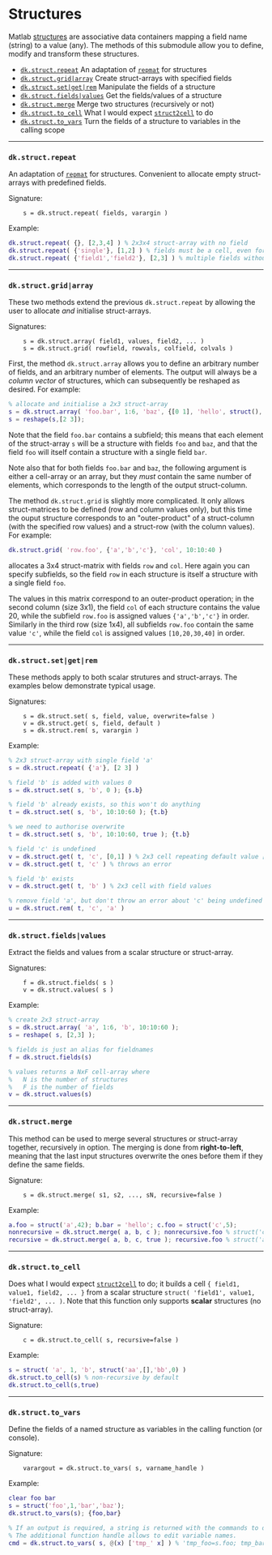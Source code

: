 # Structures

Matlab [structures](http://uk.mathworks.com/help/matlab/structures.html) are associative data containers mapping a field name (string) to a value (any).
The methods of this submodule allow you to define, modify and transform these structures.

- [`dk.struct.repeat`](#repeat) An adaptation of [`repmat`](https://uk.mathworks.com/help/matlab/ref/repmat.html) for structures
- [`dk.struct.grid|array`](#grid) Create struct-arrays with specified fields
- [`dk.struct.set|get|rem`](#manip) Manipulate the fields of a structure
- [`dk.struct.fields|values`](#fieldval) Get the fields/values of a structure
- [`dk.struct.merge`](#merge) Merge two structures (recursively or not)
- [`dk.struct.to_cell`](#to_cell) What I would expect [`struct2cell`](https://uk.mathworks.com/help/matlab/ref/struct2cell.html) to do
- [`dk.struct.to_vars`](#to_vars) Turn the fields of a structure to variables in the calling scope

---

### <a name="repeat"/> `dk.struct.repeat`

An adaptation of [`repmat`](https://uk.mathworks.com/help/matlab/ref/repmat.html) for structures. Convenient to allocate empty struct-arrays with predefined fields.

Signature:
```
    s = dk.struct.repeat( fields, varargin )
```

Example:
```matlab
dk.struct.repeat( {}, [2,3,4] ) % 2x3x4 struct-array with no field
dk.struct.repeat( {'single'}, [1,2] ) % fields must be a cell, even for a single field
dk.struct.repeat( {'field1','field2'}, [2,3] ) % multiple fields without repeat
```

---

### <a name="grid"/> `dk.struct.grid|array`

These two methods extend the previous `dk.struct.repeat` by allowing the user to allocate _and_ initialise struct-arrays.

Signatures:
```
    s = dk.struct.array( field1, values, field2, ... )
    s = dk.struct.grid( rowfield, rowvals, colfield, colvals )
```

First, the method `dk.struct.array` allows you to define an arbitrary number of fields, and an arbitrary number of elements. The output will always be a _column vector_ of structures, which can subsequently be reshaped as desired. For example:
```matlab
% allocate and initialise a 2x3 struct-array
s = dk.struct.array( 'foo.bar', 1:6, 'baz', {[0 1], 'hello', struct(), [], {}, NaN} );
s = reshape(s,[2 3]);
```

Note that the field `foo.bar` contains a subfield; this means that each element of the struct-array `s` will be a structure with fields `foo` and `baz`, and that the field `foo` will itself contain a structure with a single field `bar`.

Note also that for both fields `foo.bar` and `baz`, the following argument is either a cell-array or an array, but they _must_ contain the same number of elements, which corresponds to the length of the output struct-column.


The method `dk.struct.grid` is slightly more complicated. It only allows struct-matrices to be defined (row and column values only), but this time the ouput structure corresponds to an "outer-product" of a struct-column (with the specified row values) and a struct-row (with the column values). For example:
```matlab
dk.struct.grid( 'row.foo', {'a','b','c'}, 'col', 10:10:40 )
```
allocates a 3x4 struct-matrix with fields `row` and `col`. Here again you can specify subfields, so the field `row` in each structure is itself a structure with a single field `foo`.

The values in this matrix correspond to an outer-product operation; in the second column (size 3x1), the field `col` of each structure contains the value 20, while the subfield `row.foo` is assigned values `{'a','b','c'}` in order. Similarly in the third row (size 1x4), all subfields `row.foo` contain the same value `'c'`, while the field `col` is assigned values `[10,20,30,40]` in order.

---

### <a name="manip"/> `dk.struct.set|get|rem`

These methods apply to both scalar strutures and struct-arrays.
The examples below demonstrate typical usage.

Signatures:
```
    s = dk.struct.set( s, field, value, overwrite=false )
    v = dk.struct.get( s, field, default )
    s = dk.struct.rem( s, varargin )
```

Example:
```matlab
% 2x3 struct-array with single field 'a'
s = dk.struct.repeat( {'a'}, [2 3] )

% field 'b' is added with values 0
s = dk.struct.set( s, 'b', 0 ); {s.b}

% field 'b' already exists, so this won't do anything
t = dk.struct.set( s, 'b', 10:10:60 ); {t.b}

% we need to authorise overwrite
t = dk.struct.set( s, 'b', 10:10:60, true ); {t.b}

% field 'c' is undefined
v = dk.struct.get( t, 'c', [0,1] ) % 2x3 cell repeating default value [0,1]
v = dk.struct.get( t, 'c' ) % throws an error

% field 'b' exists
v = dk.struct.get( t, 'b' ) % 2x3 cell with field values

% remove field 'a', but don't throw an error about 'c' being undefined
u = dk.struct.rem( t, 'c', 'a' )
```

---

### <a name="fieldval"/> `dk.struct.fields|values`

Extract the fields and values from a scalar structure or struct-array.

Signatures:
```
    f = dk.struct.fields( s )
    v = dk.struct.values( s )
```

Example:
```matlab
% create 2x3 struct-array
s = dk.struct.array( 'a', 1:6, 'b', 10:10:60 );
s = reshape( s, [2,3] );

% fields is just an alias for fieldnames
f = dk.struct.fields(s)

% values returns a NxF cell-array where
%   N is the number of structures
%   F is the number of fields
v = dk.struct.values(s)
```

---

### <a name="merge"/> `dk.struct.merge`

This method can be used to merge several structures or struct-array together, recursively in option. The merging is done from **right-to-left**, meaning that the last input structures overwrite the ones before them if they define the same fields.

Signature:
```
    s = dk.struct.merge( s1, s2, ..., sN, recursive=false )
```

Example:
```matlab
a.foo = struct('a',42); b.bar = 'hello'; c.foo = struct('c',5);
nonrecursive = dk.struct.merge( a, b, c ); nonrecursive.foo % struct('c',5)
recursive = dk.struct.merge( a, b, c, true ); recursive.foo % struct('a',42,'c',5)
```

---

### <a name="to_cell"/> `dk.struct.to_cell`

Does what I would expect [`struct2cell`](https://uk.mathworks.com/help/matlab/ref/struct2cell.html) to do; it builds a cell `{ field1, value1, field2, ... }` from a scalar structure `struct( 'field1', value1, 'field2', ... )`.
Note that this function only supports **scalar** structures (no struct-array).

Signature:
```
    c = dk.struct.to_cell( s, recursive=false )
```

Example:
```matlab
s = struct( 'a', 1, 'b', struct('aa',[],'bb',0) )
dk.struct.to_cell(s) % non-recursive by default
dk.struct.to_cell(s,true)
```

---

### <a name="to_vars"/> `dk.struct.to_vars`

Define the fields of a named structure as variables in the calling function (or console).

Signature:
```
    varargout = dk.struct.to_vars( s, varname_handle )
```

Example:
```matlab
clear foo bar
s = struct('foo',1,'bar','baz');
dk.struct.to_vars(s); {foo,bar}

% If an output is required, a string is returned with the commands to define each variable, but it is not evaluated.
% The additional function handle allows to edit variable names.
cmd = dk.struct.to_vars( s, @(x) ['tmp_' x] ) % 'tmp_foo=s.foo; tmp_bar=s.bar;'
```
